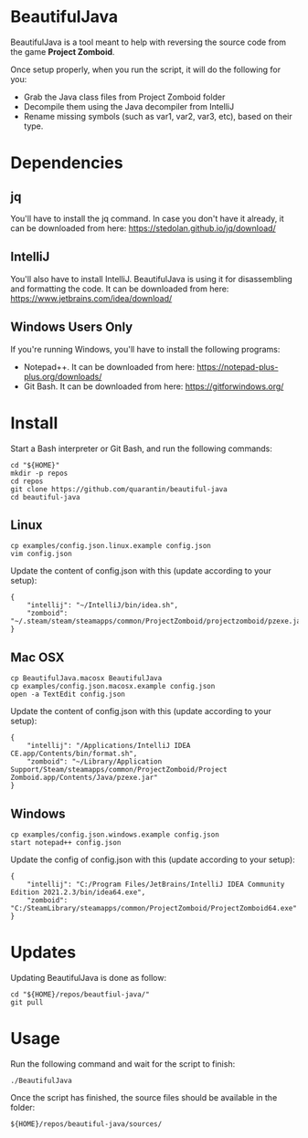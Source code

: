 # BeautifulJava
BeautifulJava is a tool meant to help with reversing the source code from the game **Project Zomboid**.

Once setup properly, when you run the script, it will do the following for you:
- Grab the Java class files from Project Zomboid folder
- Decompile them using the Java decompiler from IntelliJ
- Rename missing symbols (such as var1, var2, var3, etc), based on their type.

# Dependencies
## jq
You'll have to install the jq command. In case you don't have it already, it can be downloaded from here: https://stedolan.github.io/jq/download/

## IntelliJ
You'll also have to install IntelliJ. BeautifulJava is using it for disassembling and formatting the code. It can be downloaded from here: https://www.jetbrains.com/idea/download/

## Windows Users Only
If you're running Windows, you'll have to install the following programs:
- Notepad++. It can be downloaded from here: https://notepad-plus-plus.org/downloads/
- Git Bash. It can be downloaded from here: https://gitforwindows.org/

# Install
Start a Bash interpreter or Git Bash, and run the following commands:

	cd "${HOME}"
	mkdir -p repos
	cd repos
	git clone https://github.com/quarantin/beautiful-java
	cd beautiful-java

## Linux
	cp examples/config.json.linux.example config.json
	vim config.json

Update the content of config.json with this (update according to your setup):

	{
		"intellij": "~/IntelliJ/bin/idea.sh",
		"zomboid": "~/.steam/steam/steamapps/common/ProjectZomboid/projectzomboid/pzexe.jar"
	}

## Mac OSX
	cp BeautifulJava.macosx BeautifulJava
	cp examples/config.json.macosx.example config.json
	open -a TextEdit config.json
Update the content of config.json with this (update according to your setup):

	{
		"intellij": "/Applications/IntelliJ IDEA CE.app/Contents/bin/format.sh",
		"zomboid": "~/Library/Application Support/Steam/steamapps/common/ProjectZomboid/Project Zomboid.app/Contents/Java/pzexe.jar"
	}

## Windows
	cp examples/config.json.windows.example config.json
	start notepad++ config.json
Update the config of config.json with this (update according to your setup):

	{
		"intellij": "C:/Program Files/JetBrains/IntelliJ IDEA Community Edition 2021.2.3/bin/idea64.exe",
		"zomboid": "C:/SteamLibrary/steamapps/common/ProjectZomboid/ProjectZomboid64.exe"
	}

# Updates
Updating BeautifulJava is done as follow:

	cd "${HOME}/repos/beautfiul-java/"
	git pull

# Usage
Run the following command and wait for the script to finish:

	./BeautifulJava
Once the script has finished, the source files should be available in the folder:

	${HOME}/repos/beautiful-java/sources/

